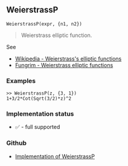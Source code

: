 ## WeierstrassP

```
WeierstrassP(expr, {n1, n2})
```

> Weierstrass elliptic function.

See
* [Wikipedia - Weierstrass's elliptic functions](https://en.wikipedia.org/wiki/Weierstrass%27s_elliptic_functions)
* [Fungrim - Weierstrass elliptic functions](http://fungrim.org/topic/Weierstrass_elliptic_functions/)

### Examples

```
>> WeierstrassP(z, {3, 1})
1+3/2*Cot(Sqrt(3/2)*z)^2
```

### Implementation status

* &#x2705; - full supported

### Github

* [Implementation of WeierstrassP](https://github.com/axkr/symja_android_library/blob/master/symja_android_library/matheclipse-core/src/main/java/org/matheclipse/core/builtin/EllipticIntegrals.java#L2138) 

